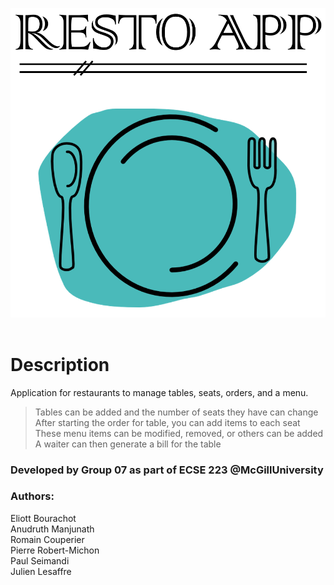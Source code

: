 ![RestoAppLogo](https://github.com/eliottbourachot/RestoApp/blob/master/RestoAppLogo.PNG)  

# Description  
Application for restaurants to manage tables, seats, orders, and a menu.  
> Tables can be added and the number of seats they have can change 
> After starting the order for table, you can add items to each seat 
> These menu items can be modified, removed, or others can be added
> A waiter can then generate a bill for the table

### Developed by Group 07 as part of ECSE 223 @McGillUniversity  
### Authors: 
   Eliott Bourachot  
   Anudruth Manjunath  
   Romain Couperier  
   Pierre Robert-Michon  
   Paul Seimandi  
   Julien Lesaffre  
